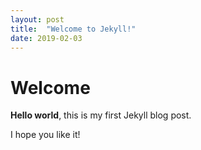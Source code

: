```yaml
---
layout: post
title:  "Welcome to Jekyll!"
date: 2019-02-03
---
```


# Welcome

**Hello world**, this is my first Jekyll blog post.

I hope you like it!
